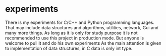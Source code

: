 # experiments
There is my experiments for C/C++ and Python programming languages. That may include data structures and algorithms, utilities, network, Gui and many more things. As long as it is only for study purpose it is not recommended to use this project in production mode. But anyone is welcome to pull it and do his own experiments
As the main attention is given to implementation of data structures, in C data is only int type.